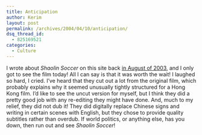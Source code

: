 ```yaml
---
title: Anticipation
author: Kerim
layout: post
permalink: /archives/2004/04/10/anticipation/
dsq_thread_id:
  - 825169521
categories:
  - Culture
---
```

I wrote about *Shaolin Soccer* on this site back <a href="http://test.oxus.net/archives/000056.html" onclick="_gaq.push(['_trackEvent', 'outbound-article', 'http://test.oxus.net/archives/000056.html', 'in August of 2003']);" >in August of 2003</a>, and I only got to see the film today! All I can say is that it was worth the wait! I laughed so hard, I cried. I&#8217;ve heard that they cut out a lot from the original film, which probably explains why it seemed unusually tightly structured for a Hong Kong film. I&#8217;d like to see the uncut version for myself, but I think they did a pretty good job with any re-editing they might have done. And, much to my relief, they did not dub it! They did digitally replace Chinese signs and writing in certain scenes with English, but they chose to provide quality subtitles rather than overdub. If world politics, or anything else, has you down, then run out and see *Shaolin Soccer*!

